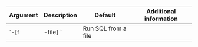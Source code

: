 | Argument | Description | Default | Additional information |
|---|---|---|---|
| `-[f|-file] <filename>`| Run SQL from a file |  | [Run SQL in FBSQL](/docs/tools/fbsql/fbsql-running-sql) |
